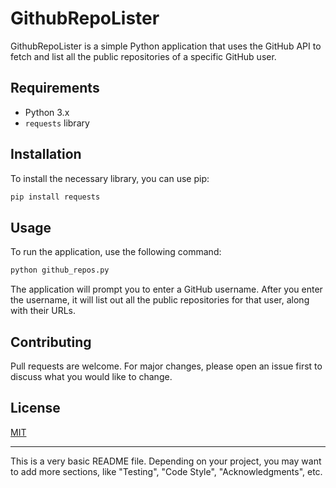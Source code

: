 # GithubRepoLister

GithubRepoLister is a simple Python application that uses the GitHub API to fetch and list all the public repositories of a specific GitHub user.

## Requirements

- Python 3.x
- `requests` library

## Installation

To install the necessary library, you can use pip:

```bash
pip install requests
```

## Usage

To run the application, use the following command:

```bash
python github_repos.py
```

The application will prompt you to enter a GitHub username. After you enter the username, it will list out all the public repositories for that user, along with their URLs.

## Contributing

Pull requests are welcome. For major changes, please open an issue first to discuss what you would like to change.

## License

[MIT](https://choosealicense.com/licenses/mit/)

---

This is a very basic README file. Depending on your project, you may want to add more sections, like "Testing", "Code Style", "Acknowledgments", etc.
